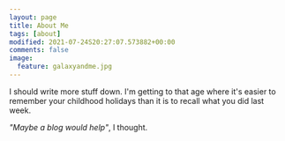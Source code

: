 ```yaml
---
layout: page
title: About Me
tags: [about]
modified: 2021-07-24S20:27:07.573882+00:00
comments: false
image:
  feature: galaxyandme.jpg
---
```


I should write more stuff down.  I'm getting to that age where it's easier to remember your childhood holidays than it is to recall what you did last week.  

_"Maybe a blog would help"_, I thought.  

